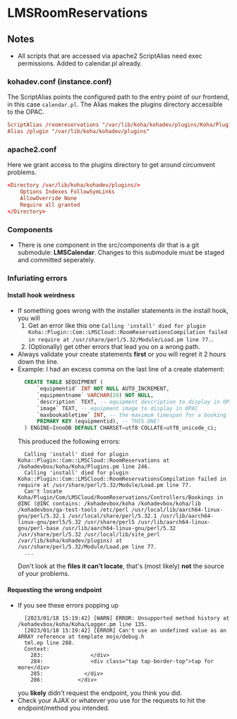 # LMSRoomReservations

## Notes

- All scripts that are accessed via apache2 ScriptAlias need exec permissions. Added to calendar.pl already.

### kohadev.conf (instance.conf)

The ScriptAlias points the configured path to the entry point of our frontend, in this case `calendar.pl`.
The Alias makes the plugins directory accessible to the OPAC.

```conf
ScriptAlias /roomreservations "/var/lib/koha/kohadev/plugins/Koha/Plugin/Com/LMSCloud/RoomReservations/Opac/calendar.pl"
Alias /plugin "/var/lib/koha/kohadev/plugins"
```

### apache2.conf

Here we grant access to the plugins directory to get around circumvent problems.

```conf
<Directory /var/lib/koha/kohadev/plugins/>
    Options Indexes FollowSymLinks
    AllowOverride None
    Require all granted
</Directory>
```

### Components

- There is one component in the src/components dir that is a git submodule: **LMSCalendar**. Changes to this submodule must be staged and committed seperately.

### Infuriating errors

#### Install hook weirdness

- If something goes wrong with the installer statements in the install hook, you will
  1. Get an error like this one `Calling 'install' died for plugin Koha::Plugin::Com::LMSCloud::RoomReservationsCompilation failed in require at /usr/share/perl/5.32/Module/Load.pm line 77.`.
  2. (Optionally) get other errors that lead you on a wrong path.
- Always validate your create statements **first** or you will regret it 2 hours down the line.
- Example: I had an excess comma on the last line of a create statement:
  ```sql
    CREATE TABLE $EQUIPMENT (
        `equipmentid` INT NOT NULL AUTO_INCREMENT,
        `equipmentname` VARCHAR(20) NOT NULL,
        `description` TEXT, -- equipment description to display in OPAC
        `image` TEXT, -- equipment image to display in OPAC
        `maxbookabletime` INT, -- the maximum timespan for a booking of this item
        PRIMARY KEY (equipmentid), -- THIS ONE!
    ) ENGINE=InnoDB DEFAULT CHARSET=utf8 COLLATE=utf8_unicode_ci;
  ```
  This produced the following errors:
  ```log
    Calling 'install' died for plugin Koha::Plugin::Com::LMSCloud::RoomReservations at /kohadevbox/koha/Koha/Plugins.pm line 246.
    Calling 'install' died for plugin Koha::Plugin::Com::LMSCloud::RoomReservationsCompilation failed in require at /usr/share/perl/5.32/Module/Load.pm line 77.
    Can't locate Koha/Plugin/Com/LMSCloud/RoomReservations/Controllers/Bookings in @INC (@INC contains: /kohadevbox/koha /kohadevbox/koha/lib /kohadevbox/qa-test-tools /etc/perl /usr/local/lib/aarch64-linux-gnu/perl/5.32.1 /usr/local/share/perl/5.32.1 /usr/lib/aarch64-linux-gnu/perl5/5.32 /usr/share/perl5 /usr/lib/aarch64-linux-gnu/perl-base /usr/lib/aarch64-linux-gnu/perl/5.32 /usr/share/perl/5.32 /usr/local/lib/site_perl /var/lib/koha/kohadev/plugins) at /usr/share/perl/5.32/Module/Load.pm line 77.
    ...
  ```
  Don't look at the **files it can't locate**, that's (most likely) **not** the source of your problems.

#### Requesting the wrong endpoint

- If you see these errors popping up
  ```log
    [2023/01/18 15:19:42] [WARN] ERROR: Unsupported method history at /kohadevbox/koha/Koha/Logger.pm line 135.
    [2023/01/18 15:19:42] [ERROR] Can't use an undefined value as an ARRAY reference at template mojo/debug.h
    tml.ep line 288.
    Context:
      283:               </div>
      284:               <div class="tap tap-border-top">tap for more</div>
      285:             </div>
      286:           </div>
  ```
  you **likely** didn't request the endpoint, you think you did.
- Check your AJAX or whatever you use for the requests to hit the endpoint/method you intended.
